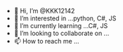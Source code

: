 - 👋 Hi, I’m @KKK12142
- 👀 I’m interested in ...python, C#, JS
- 🌱 I’m currently learning ...C#, JS
- 💞️ I’m looking to collaborate on ...
- 📫 How to reach me ...

<!---
KKK12142/KKK12142 is a ✨ special ✨ repository because its `README.md` (this file) appears on your GitHub profile.
You can click the Preview link to take a look at your changes.
--->
